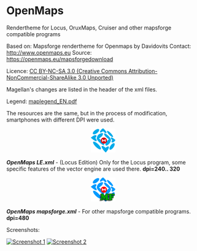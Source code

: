 # OpenMaps
 Rendertheme for Locus, OruxMaps, Cruiser and other mapsforge compatible programs
 
Based on: Mapsforge rendertheme for Openmaps by Davidovits
Contact: http://www.openmaps.eu
Source: https://openmaps.eu/mapsforgedownload 

Licence: [CC BY-NC-SA 3.0 (Creative Commons Attribution-NonCommercial-ShareAlike 3.0 Unported)](http://creativecommons.org/licenses/by-nc-sa/3.0/) 

Magellan's changes are listed in the header of the xml files.

Legend: [maplegend_EN.pdf](maplegend_EN.pdf)

The resources are the same, but in the process of modification, smartphones with different DPI were used.

<div align="center">

![OpenMaps LE.png](OpenMaps%20LE.png) 

</div>

_**OpenMaps LE.xml**_ - (Locus Edition) Only for the Locus program, some specific features of the vector engine are used there. **dpi=240.. 320**

<div align="center">

![OpenMaps Mapsforge.png](OpenMaps%20Mapsforge.png) 

</div>

_**OpenMaps mapsforge.xml**_ - For other mapsforge compatible programs.  **dpi=480**


Screenshots:

[![Screenshot 1](http://images.vfl.ru/ii/1615117911/f1a5a0a3/33587923_s.jpg)](screenshots/1-Screenshot_20210307.jpg) [![Screenshot 2](http://images.vfl.ru/ii/1615117935/07d53a87/33587927_s.jpg)](screenshots/2-Screenshot_20210307.jpg)